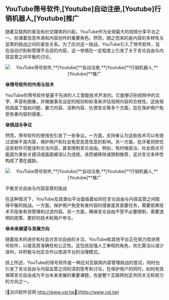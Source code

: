 ## **YouTube筛号软件,**[Youtube]**自动注册,**[Youtube]**行销机器人,**[Youtube]**推广**

随着互联网的普及和社交媒体的兴起，YouTube作为全球最大的视频分享平台之一，扮演着信息传递和内容创作的重要角色。然而，随之而来的是内容的多样性与监管的挑战之间的紧张关系。为了应对这一挑战，YouTube引入了筛号软件，旨在自动识别和管理不合适的内容，这一举措在一定程度上引发了关于言论自由与内容监管之间平衡的讨论。

 <center><img src="https://vst.tw/MP4/tuiguang/png/2.png" alt="YouTube筛号软件,**[Youtube]**自动注册,**[Youtube]**行销机器人,**[Youtube]**推广"></center>

**😄筛号软件的作用与技术**

YouTube的筛号软件是基于先进的人工智能技术开发的。它能够识别视频中的文字、声音和图像，并根据事先设定的规则和标准来评估视频内容的合规性。这些规则涵盖了版权问题、暴力内容、淫秽内容、仇恨言论等多个方面，旨在保护用户免受有害内容的侵害。

**😄挑战与争议**

然而，筛号软件的使用也引发了一些争议。一方面，支持者认为这些技术可以有效过滤掉不良内容，保护用户和社会免受恶意信息的影响。另一方面，批评者则担忧这些软件可能误判合法内容，甚至限制言论自由。例如，有时候政治、社会观点可能因为某些关键词或画面被误认为违规，进而被移除或限制推荐，这对言论多样性构成了潜在威胁。

 <center><img src="https://vst.tw/MP4/tuiguang/png/8.png" alt="YouTube筛号软件,**[Youtube]**自动注册,**[Youtube]**行销机器人,**[Youtube]**推广"></center>

平衡言论自由与内容监管的挑战

在这种情况下，YouTube及其类似平台面临着如何在言论自由与内容监管之间取得平衡的挑战。一方面，保护用户免受有害内容的侵害是其首要任务，需要依靠技术手段来有效管理和过滤内容。另一方面，确保言论自由不受不必要限制，需要透明的政策、更好的技术和用户参与。

**😄未来展望与发展方向**

随着技术的进步和社会对言论自由的关注，YouTube和其他平台正在努力改进筛号软件，以提高其准确性和公正性。这包括加强人工审核的角色，优化算法以减少误判，并积极与社区合作以改进平台的治理模式。

综上所述，YouTube的筛号软件是一种应对互联网内容管理挑战的尝试，同时也引发了言论自由与内容监管之间的深刻思考和讨论。在保护用户的同时，如何有效保障言论自由成为平台未来发展的重要课题，也是整个互联网社区共同关注和努力的方向之一。


[👻访问软件官网 http://www.vst.tw👻](http://www.vst.tw)
